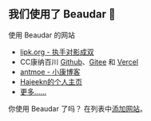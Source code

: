 ## 我们使用了 Beaudar 🎏

使用 Beaudar 的网站

* [lipk.org - 执手对影成双](https://lipk.org)
* CC康纳百川 [Github](https://ccknbc.github.io)、[Gitee](https://ccknbc.gitee.io) 和 [Vercel](https://ccknbc.now.sh)
* [antmoe - 小康博客](https://www.antmoe.com/)
* [Hajeekn的个人主页](https://slqwq.cn/)
* [更多……](https://github.com/beaudar/beaudar/blob/master/SITES.md)

你使用 Beaudar 了吗？ 在列表中[添加网站](https://github.com/beaudar/beaudar/edit/master/SITES.md)。
